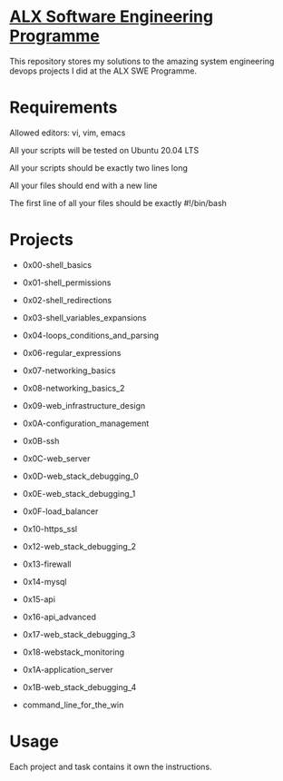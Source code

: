 # [ALX Software Engineering Programme](https://www.alxafrica.com/about/)

This repository stores my solutions to the amazing system engineering devops projects I did at the ALX SWE Programme.

# Requirements

Allowed editors: vi, vim, emacs

All your scripts will be tested on Ubuntu 20.04 LTS

All your scripts should be exactly two lines long

All your files should end with a new line

The first line of all your files should be exactly #!/bin/bash

# Projects

- 0x00-shell_basics

- 0x01-shell_permissions

- 0x02-shell_redirections

- 0x03-shell_variables_expansions

- 0x04-loops_conditions_and_parsing

- 0x06-regular_expressions

- 0x07-networking_basics

- 0x08-networking_basics_2

- 0x09-web_infrastructure_design

- 0x0A-configuration_management

- 0x0B-ssh

- 0x0C-web_server

- 0x0D-web_stack_debugging_0

- 0x0E-web_stack_debugging_1

- 0x0F-load_balancer

- 0x10-https_ssl

- 0x12-web_stack_debugging_2

- 0x13-firewall

- 0x14-mysql

- 0x15-api

- 0x16-api_advanced

- 0x17-web_stack_debugging_3

- 0x18-webstack_monitoring

- 0x1A-application_server

- 0x1B-web_stack_debugging_4

- command_line_for_the_win

# Usage

Each project and task contains it own the instructions.
